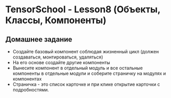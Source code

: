 # TensorSchool - Lesson8 (Объекты, Классы, Компоненты)
## Домашнее задание

- Создайте базовый компонент соблюдая жизненный цикл (должен создаваться, монтироваться, удаляться)
- На его основе создайте другие компоненты
- Вынесите компонент в отдельный модуль и все остальные компоненты в отдельные модули и соберите страничку на модулях и компонентах
- Страничка - это список карточке и при клике открытие карточки с подробностями.
